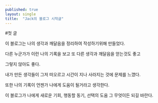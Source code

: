 ```yaml
---
published: true
layout: single
title:  "Jack의 블로그 시작글"
---
```

#첫 글

이 블로그는 나의 생각과 깨달음을 정리하여 작성하기위해 만들었다.

다른 누군가가 이런 나의 기록을 보고 또 다른 생각과 깨달음을 얻는것도 좋고

그렇지 않아도 좋다.

내가 만든 생각들이 그저 떠오르고 시간이 지나 사라지는 것에 문제를 느꼈다.

또한 나의 기록이 언젠가 나에게 도움이 될거라고 생각한다.

이 블로그가 나에게 새로운 기회, 행동할 동기, 선택의 도움 그 무엇이든 되길 바란다.
